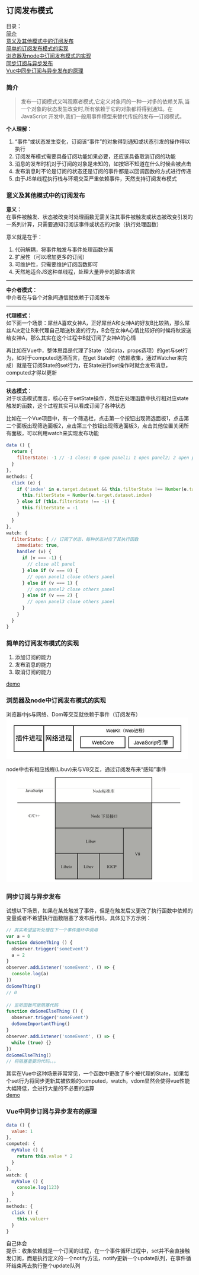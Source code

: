 ## 订阅发布模式
目录：  
[简介](#简介)  
[意义及其他模式中的订阅发布](#意义及其他模式中的订阅发布)  
[简单的订阅发布模式的实现](#简单的订阅发布模式的实现)  
[浏览器及node中订阅发布模式的实现](#浏览器及node中订阅发布模式的实现)  
[同步订阅与异步发布](#同步订阅与异步发布)  
[Vue中同步订阅与异步发布的原理](#vue中同步订阅与异步发布的原理)  
### 简介
> 发布—订阅模式又叫观察者模式,它定义对象间的一种一对多的依赖关系,当一个对象的状态发生改变时,所有依赖于它的对象都将得到通知。在 JavaScript 开发中,我们一般用事件模型来替代传统的发布—订阅模式。

**个人理解：**  
1. “事件”或状态发生变化，订阅该“事件”的对象得到通知或状态引发的操作得以执行
2. 订阅发布模式需要具备订阅功能如果必要，还应该具备取消订阅的功能
3. 消息的发布时机对于订阅的对象是未知的，如按钮不知道在什么时候会被点击
4. 发布消息时不论是订阅的状态还是订阅的事件都是以回调函数的方式进行传递
5. 由于JS单线程执行栈与环境交互严重依赖事件，天然支持订阅发布模式

### 意义及其他模式中的订阅发布
**意义：**  
在事件被触发、状态被改变时处理函数无需关注其事件被触发或状态被改变引发的一系列计算，只需要通知订阅该事件或状态的对象（执行处理函数）  

意义就是在于：  
1. 代码解耦，将事件触发与事件处理函数分离
2. 扩展性（可以增加更多的订阅）
3. 可维护性，只需要维护订阅函数即可
4. 天然地适合JS这种单线程，处理大量异步的脚本语言
******
**中介者模式：**  
中介者在与各个对象间通信就依赖于订阅发布
******
**代理模式：**  
如下面一个场景：屌丝A喜欢女神A，正好屌丝A和女神A的好友B比较熟，那么屌丝A决定让B来代理自己暗送秋波的行为，B会在女神A心情比较好的时候将秋波送给女神A，那么其实在这个过程中B就订阅了女神A的心情  

再比如在Vue中，整体思路是代理了State（如data，props选项）的get与set行为，如对于computed选项而言，在get State时（依赖收集，通过Watcher来完成）就是在订阅State的set行为，在State进行set操作时就会发布消息，computed才得以更新  
******

**状态模式：**  
对于状态模式而言，核心在于setState操作，然后在处理函数中执行相对应state触发的函数，这个过程其实可以看成订阅了各种状态  

比如在一个Vue项目中，有一个筛选栏，点击第一个按钮出现筛选面板1，点击第二个面板出现筛选面板2，点击第三个按钮出现筛选面板3，点击其他位置关闭所有面板，可以利用watch来实现发布功能

```JavaScript
data () {
  return {
    filterState: -1 // -1 close; 0 open panel1; 1 open panel2; 2 open panel3
  }
},
methods: {
  click (e) {
    if ('index' in e.target.dataset && this.filterState !== Number(e.target.dataset.index)) {
      this.filterState = Number(e.target.dataset.index)
    } else if (this.filterState !== -1) {
      this.filterState = -1
    }
  }
},
watch: {
  filterState: { // 订阅了状态，每种状态对应了其执行函数
    immediate: true,
    handler (v) {
      if (v === -1) {
        // close all panel
      } else if (v === 0) {
        // open panel1 close others panel
      } else if (v === 1) {
        // open panel2 close others panel
      } else if (v === 2) {
        // open panel3 close others panel
      }
    }
  }
}
```

### 简单的订阅发布模式的实现
1. 添加订阅的能力
2. 发布消息的能力
3. 取消订阅的能力

[demo](./base.html)

### 浏览器及node中订阅发布模式的实现
浏览器中js与网络、Dom等交互就依赖于事件（订阅发布）  
![web](./images/webkit.jpg)  

node中也有相应线程(Libuv)来与V8交互，通过订阅发布来“感知”事件
![web](./images/node.png)  

### 同步订阅与异步发布
试想以下场景，如果在某处触发了事件，但是在触发后又更改了执行函数中依赖的变量或者不希望执行函数阻塞了发布后代码，具体见下方示例：
```JavaScript
// 其实希望监听处理在下一个事件循环中调用
var a = 0
function doSomeThing () {
  observer.trigger('someEvent')
  a = 2
}
observer.addListener('someEvent', () => {
  console.log(a)
})
doSomeThing()
// 0

// 监听函数可能阻塞代码
function doSomeElseThing () {
  observer.trigger('someEvent')
  doSomeImportantThing()
}
observer.addListener('someEvent', () => {
  while (true) {}
})
doSomeElseThing()
// 将阻塞重要的代码。。。
```
其实在Vue中这种场景非常常见，一个函数中更改了多个被代理的State，如果每个set行为将同步更新其被依赖的computed，watch，vdom显然会使得vue性能大幅降低，会进行大量的不必要的运算  
[demo](./async.html)

### Vue中同步订阅与异步发布的原理
```javaScript
data () {
  value: 1
},
computed: {
  myValue () {
    return this.value * 2
  }
},
watch: {
  myValue () {
    console.log(123)
  }
},
methods: {
  click () {
    this.value++
  }
}
```
自己体会  
提示：收集依赖就是一个订阅的过程，在一个事件循环过程中，set并不会直接触发订阅，而是执行定义的一个notify方法，notify更新一个update队列，在事件循环结束再去执行整个update队列
